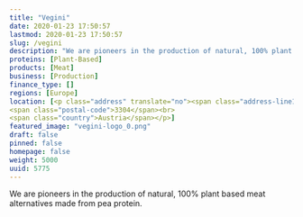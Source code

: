 ```yaml
---
title: "Vegini"
date: 2020-01-23 17:50:57
lastmod: 2020-01-23 17:50:57
slug: /vegini
description: "We are pioneers in the production of natural, 100% plant based meat alternatives made from pea protein."
proteins: [Plant-Based]
products: [Meat]
business: [Production]
finance_type: []
regions: [Europe]
location: [<p class="address" translate="no"><span class="address-line1">Dokapark</span><br>
<span class="postal-code">3304</span><br>
<span class="country">Austria</span></p>]
featured_image: "vegini-logo_0.png"
draft: false
pinned: false
homepage: false
weight: 5000
uuid: 5775
---
```

<p>We are pioneers in the production of natural, 100% plant based meat alternatives made from pea protein.</p>
